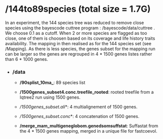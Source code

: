 # **/144to89species** (total size = 1.7G)

In an experiment, the 144 species tree was reduced to remove close species using the bayescode cuttree program : /bayescode/data/cuttree <chronogram> <cutoff> <out>.
We choose 0.1 as a cutoff.
When 2 or more species are flagged as too close, one of them is choosen based on its coverage and life history traits availability.
The mapping in then realised as for the 144 species set (see /Mapping).
As there is less species, the genes subset for the mapping run can be larger so the genes are regrouped in 4 * 1500 genes listes rather than 6 * 1000 genes.

- ### **/data**	

	- **/90splist_10ma_**:  89 species list
	
	- **/1500genes_subset4.conc.treefile_rooted**: rooted treefile from a Iqtree2 run using 1500 genes.
	
	- **/1500genes_subset*.ali**: 4 multialignement of 1500 genes. 
	
	- **/1500genes_subset*.conc**: 4 concatenation of 1500 genes.
		
	- **/merge_mam_multigeneglobom.genedsomsuffstat**: Suffastat from the 4 * 1500 genes mapping, merged in a unique file for fastcoevol.
